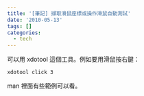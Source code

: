 ```yaml
---
title: '[筆記] 擷取滑鼠座標或操作滑鼠自動測試'
date: '2010-05-13'
tags: []
categories:
  - tech
---
```

可以用 xdotool 這個工具。例如要用滑鼠按右鍵：  
  
```
xdotool click 3
```  
man 裡面有些範例可以看。